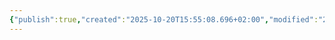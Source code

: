 ```yaml
---
{"publish":true,"created":"2025-10-20T15:55:08.696+02:00","modified":"2025-10-24T18:46:30.011+02:00","published":"2025-10-24T18:46:30.011+02:00","tags":["place"],"cssclasses":"","socialImage":"_Assets/2932b925c76ef2020cf896fd89d71a5a.jpg","image":"_Assets/2932b925c76ef2020cf896fd89d71a5a.jpg"}
---
```


